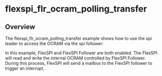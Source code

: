 # flexspi_flr_ocram_polling_transfer

## Overview
The flexspi_flr_ocram_polling_transfer example shows how to use the spi leader to access the OCRAM via the spi follower:

In this example, FlexSPI and FlexSPI Follower are both enabled. The FlexSPI will read and write the internal OCRAM
controlled by FlexSPI Follower. During this process, FlexSPI will send a mailbox to the FlexSPI follower to trigger
an interrupt.
